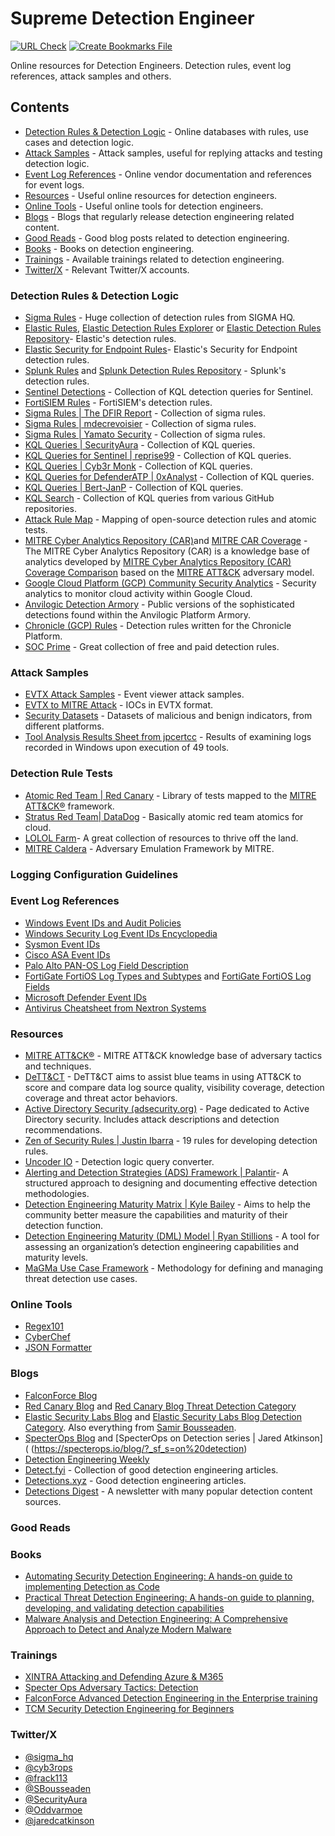 # Supreme Detection Engineer 
[![URL Check](https://github.com/st0pp3r/Supreme-Detection-Engineer/actions/workflows/url_check.yml/badge.svg)](https://github.com/st0pp3r/Supreme-Detection-Engineer/actions/workflows/url_check.yml/badge.svg) [![Create Bookmarks File](https://github.com/st0pp3r/Supreme-Detection-Engineer/actions/workflows/create_bookmarks.yml/badge.svg)](https://github.com/st0pp3r/Supreme-Detection-Engineer/actions/workflows/create_bookmarks.yml)

 Online resources for Detection Engineers. Detection rules, event log references, attack samples and others.

## Contents
- [Detection Rules & Detection Logic](#detection-rules-&-dettection-logic) - Online databases with rules, use cases and detection logic.
- [Attack Samples](#attack-samples) - Attack samples, useful for replying attacks and testing detection logic.
- [Event Log References](#event-log-references) - Online vendor documentation and references for event logs.
- [Resources](#resources) - Useful online resources for detection engineers.
- [Online Tools](#online-tools) - Useful online tools for detection engineers.
- [Blogs](#Blogs) -  Blogs that regularly release detection engineering related content.
- [Good Reads](#good-reads) - Good blog posts related to detection engineering.
- [Books](#books) - Books on detection engineering.
- [Trainings](#trainings) - Available trainings related to detection engineering.
- [Twitter/X](#twitter/X) - Relevant Twitter/X accounts.

### Detection Rules & Detection Logic
- [Sigma Rules](https://github.com/SigmaHQ/sigma) - Huge collection of detection rules from SIGMA HQ.
- [Elastic Rules](https://www.elastic.co/guide/en/security/current/prebuilt-rules.html), [Elastic Detection Rules Explorer](https://elastic.github.io/detection-rules-explorer) or [Elastic Detection Rules Repository](https://github.com/elastic/detection-rules/tree/main/rules)- Elastic's detection rules.
- [Elastic Security for Endpoint Rules](https://github.com/elastic/protections-artifacts/tree/main)- Elastic's Security for Endpoint detection rules.
- [Splunk Rules](https://research.splunk.com/detections/) and [Splunk Detection Rules Repository](https://github.com/splunk/security_content/tree/develop/detections) - Splunk's detection rules.
- [Sentinel Detections](https://github.com/Azure/Azure-Sentinel/tree/master/Detections) - Collection of KQL detection queries for Sentinel.
- [FortiSIEM Rules](https://help.fortinet.com/fsiem/Public_Resource_Access/7_2_2/rules/rule_descriptions.htm) - FortiSIEM's detection rules.
- [Sigma Rules | The DFIR Report](https://github.com/The-DFIR-Report/Sigma-Rules/tree/main/rules/windows) - Collection of sigma rules.
- [Sigma Rules | mdecrevoisier](https://github.com/mdecrevoisier/SIGMA-detection-rules) - Collection of sigma rules.
- [Sigma Rules | Yamato Security](https://github.com/Yamato-Security/hayabusa-rules/tree/main/sigma) - Collection of sigma rules.
- [KQL Queries | SecurityAura](https://github.com/SecurityAura/DE-TH-Aura) - Collection of KQL queries.
- [KQL Queries for Sentinel | reprise99](https://github.com/reprise99/Sentinel-Queries) - Collection of KQL queries.
- [KQL Queries | Cyb3r Monk](https://github.com/Cyb3r-Monk/Threat-Hunting-and-Detection/tree/main) - Collection of KQL queries.
- [KQL Queries for DefenderATP | 0xAnalyst](https://github.com/0xAnalyst/DefenderATPQueries) - Collection of KQL queries.
- [KQL Queries | Bert-JanP](https://github.com/Bert-JanP/Hunting-Queries-Detection-Rules/tree/main) - Collection of KQL queries.
- [KQL Search](https://www.kqlsearch.com/) - Collection of KQL queries from various GitHub repositories.
- [Attack Rule Map](https://attackrulemap.com/) - Mapping of open-source detection rules and atomic tests.
- [MITRE Cyber Analytics Repository (CAR)](https://car.mitre.org/)and [MITRE CAR Coverage](https://car.mitre.org/coverage/) - The MITRE Cyber Analytics Repository (CAR) is a knowledge base of analytics developed by [MITRE Cyber Analytics Repository (CAR) Coverage Comparison](https://www.mitre.org/) based on the [MITRE ATT&CK](https://attack.mitre.org/) adversary model.
- [Google Cloud Platform (GCP) Community Security Analytics](https://github.com/GoogleCloudPlatform/security-analytics) - Security analytics to monitor cloud activity within Google Cloud.
- [Anvilogic Detection Armory](https://github.com/anvilogic-forge/armory/tree/main/detections) - Public versions of the sophisticated detections found within the Anvilogic Platform Armory.
- [Chronicle (GCP) Rules](https://github.com/chronicle/detection-rules) - Detection rules written for the Chronicle Platform.
- [SOC Prime](https://socprime.com/) - Great collection of free and paid detection rules.

### Attack Samples
- [EVTX Attack Samples](https://github.com/sbousseaden/EVTX-ATTACK-SAMPLES) - Event viewer attack samples.
- [EVTX to MITRE Attack](https://github.com/mdecrevoisier/EVTX-to-MITRE-Attack) - IOCs in EVTX format.
- [Security Datasets](https://github.com/OTRF/Security-Datasets/tree/master/datasets) - Datasets of malicious and benign indicators, from different platforms.
- [Tool Analysis Results Sheet from jpcertcc](https://jpcertcc.github.io/ToolAnalysisResultSheet) - Results of examining logs recorded in Windows upon execution of 49 tools.

### Detection Rule Tests
- [Atomic Red Team | Red Canary](https://github.com/redcanaryco/atomic-red-team/tree/master/atomics) - Library of tests mapped to the [MITRE ATT&CK®](https://attack.mitre.org/) framework.
- [Stratus Red Team| DataDog](https://github.com/DataDog/stratus-red-team) - Basically atomic red team atomics for cloud.
- [LOLOL Farm](https://lolol.farm/)- A great collection of resources to thrive off the land.
- [MITRE Caldera](https://caldera.mitre.org/) - Adversary Emulation Framework by MITRE.

### Logging Configuration Guidelines

### Event Log References
- [Windows Event IDs and Audit Policies](https://learn.microsoft.com/en-us/previous-versions/windows/it-pro/windows-10/security/threat-protection/auditing/advanced-security-audit-policy-settings)
- [Windows Security Log Event IDs Encyclopedia](https://www.ultimatewindowssecurity.com/securitylog/encyclopedia/default.aspx?i=j)
- [Sysmon Event IDs](https://learn.microsoft.com/en-us/sysinternals/downloads/sysmon#events)
- [Cisco ASA Event IDs](https://www.cisco.com/c/en/us/td/docs/security/asa/syslog/b_syslog.html)
- [Palo Alto PAN-OS Log Field Description](https://docs.paloaltonetworks.com/pan-os/10-1/pan-os-admin/monitoring/use-syslog-for-monitoring/syslog-field-descriptions)
- [FortiGate FortiOS Log Types and Subtypes](https://docs.fortinet.com/document/fortigate/7.6.1/fortios-log-message-reference/160372/list-of-log-types-and-subtypes) and [FortiGate FortiOS Log Fields](https://docs.fortinet.com/document/fortigate/7.6.1/fortios-log-message-reference/357866/log-message-fields)
- [Microsoft Defender Event IDs](https://learn.microsoft.com/en-us/defender-endpoint/troubleshoot-microsoft-defender-antivirus)
- [Antivirus Cheatsheet from Nextron Systems](https://www.nextron-systems.com/?s=antivirus)

### Resources
- [MITRE ATT&CK®](https://attack.mitre.org/) - MITRE ATT&CK knowledge base of adversary tactics and techniques.
- [DeTT&CT](https://github.com/rabobank-cdc/DeTTECT/) - DeTT&CT aims to assist blue teams in using ATT&CK to score and compare data log source quality, visibility coverage, detection coverage and threat actor behaviors.
- [Active Directory Security (adsecurity.org)](https://adsecurity.org/?page_id=4031) - Page dedicated to Active Directory security. Includes attack descriptions and detection recommendations.
- [Zen of Security Rules | Justin Ibarra](https://br0k3nlab.com/resources/zen-of-security-rules/) - 19 rules for developing detection rules.
- [Uncoder IO](https://uncoder.io/) - Detection logic query converter.
- [Alerting and Detection Strategies (ADS) Framework | Palantir](https://github.com/palantir/alerting-detection-strategy-framework#alerting-and-detection-strategies-framework)- A structured approach to designing and documenting effective detection methodologies.
- [Detection Engineering Maturity Matrix | Kyle Bailey](https://detectionengineering.io/) - Aims to help the community better measure the capabilities and maturity of their detection function.
- [Detection Engineering Maturity (DML) Model | Ryan Stillions](https://ryanstillions.blogspot.com/2014/04/the-dml-model_21.html) - A tool for assessing an organization’s detection engineering capabilities and maturity levels.
- [MaGMa Use Case Framework](https://www.betaalvereniging.nl/wp-content/uploads/FI-ISAC-use-case-framework-verkorte-versie.pdf) - Methodology for defining and managing threat detection use cases.

### Online Tools
 - [Regex101](https://regex101.com/)
 - [CyberChef](https://gchq.github.io/CyberChef/)
 - [JSON Formatter](https://jsonformatter.curiousconcept.com/#)

### Blogs
- [FalconForce Blog](https://falconforce.nl/blogs/)
- [Red Canary Blog](https://redcanary.com/blog) and [Red Canary Blog Threat Detection Category](https://redcanary.com/blog/?topic=threat-detection)
- [Elastic Security Labs Blog](https://www.elastic.co/security-labs) and [Elastic Security Labs Blog Detection Category](https://www.elastic.co/security-labs/topics/detection-science). Also everything from [Samir Bousseaden](https://www.elastic.co/security-labs/author/samir-bousseaden).
- [SpecterOps Blog](https://specterops.io/blog) and [SpecterOps on Detection series | Jared Atkinson]( (https://specterops.io/blog/?_sf_s=on%20detection)
- [Detection Engineering Weekly](https://www.detectionengineering.net/)
- [Detect.fyi](https://detect.fyi/) -  Collection of good detection engineering articles.
- [Detections.xyz](https://detections.xyz/) - Good detection engineering articles.
- [Detections Digest](https://detections-digest.rulecheck.io/) - A newsletter with many popular detection content sources.

### Good Reads


### Books
 - [Automating Security Detection Engineering: A hands-on guide to implementing Detection as Code](https://www.packtpub.com/en-no/product/automating-security-detection-engineering-9781837636419)
 - [Practical Threat Detection Engineering: A hands-on guide to planning, developing, and validating detection capabilities](https://www.packtpub.com/en-sg/product/practical-threat-detection-engineering-9781801076715)
 - [Malware Analysis and Detection Engineering: A Comprehensive Approach to Detect and Analyze Modern Malware](https://link.springer.com/book/10.1007/978-1-4842-6193-4)

### Trainings
- [XINTRA Attacking and Defending Azure & M365](https://www.xintra.org/training/course/1-attacking-and-defending-azure-m365)
- [Specter Ops Adversary Tactics: Detection](https://specterops.io/training/adversary-tactics-detection/)
- [FalconForce Advanced Detection Engineering in the Enterprise training](https://falconforce.nl/services/training/advanced-detection-engineering-training/)
- [TCM Security Detection Engineering for Beginners](https://academy.tcm-sec.com/p/detection-engineering-for-beginners)

### Twitter/X
- [@sigma_hq](https://x.com/sigma_hq)
- [@cyb3rops](https://x.com/cyb3rops)
- [@frack113](https://x.com/frack113)
- [@SBousseaden](https://x.com/SBousseaden)
- [@SecurityAura](https://x.com/SecurityAura)
- [@Oddvarmoe](https://x.com/Oddvarmoe)
- [@jaredcatkinson](https://x.com/jaredcatkinson)
